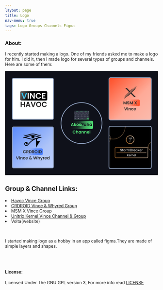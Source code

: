 ```yaml
---
layout: page
title: Logo
nav-menu: true
tags: Logo Groups Channels Figma
---
```


<div id="main" class="alt">
    <div class="inner">
    <h3>About:</h3>
    <p>I recently started making a logo. One of my friends asked me to make a logo for him. I did it, then I made logo for several types of groups and channels. Here are some of them:</p>
    <div class="row 200%">
        <div class="6u 12u$(medium)">
	<img
          src="assets/images/Icons.png"
          alt=""
          data-position="center center"
        />
    <h2>Group & Channel Links:</h2>
                <li><a target="_blank" href="https://t.me/havoc_vince" class="button special">Havoc Vince Group</a></li>
                <li><a target="_blank" href="https://t.me/officialcrvincewhyred" class="button special">CRDROID Vince & Whyred Group</a></li>
                <li><a target="_blank" href="https://t.me/xtended_vince" class="button special">MSM X Vince Group</a></li>
                <li><a target="_blank" href="https://t.me/unitrix_kernel" class="button special">Unitrix Kernel Vince Channel & Group</a></li>
                <li>Volta(website)</li>
<br>
        </div>
        <div class="6u$ 12u$(medium)">
            <br>
            <p>I started making logo as a hobby in an app called figma.They are made of simple layers and shapes.</p>
        </div>
    </div>
   <br><br>
<h4>License:</h4>
Licensed Under The GNU GPL version 3, For more info read <a target="_blank" href="https://github.com/AkosPaha/akospaha.github.io/blob/master/LICENSE.md">LICENSE</a>

